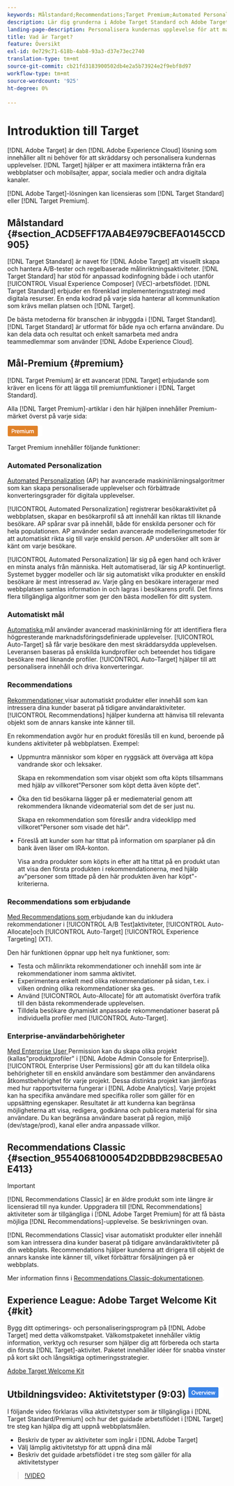 ```yaml
---
keywords: Målstandard;Recommendations;Target Premium;Automated Personalization;auto target;auto target;permissions;what is adobe target;
description: Lär dig grunderna i Adobe Target Standard och Adobe Target Premium. Target Premium innehåller avancerade funktioner som inte finns i standardprodukten.
landing-page-description: Personalisera kundernas upplevelse för att maximera intäkterna från era webbplatser och mobilsajter, appar, sociala medier och andra digitala kanaler.
title: Vad är Target?
feature: Översikt
exl-id: 0e729c71-618b-4ab8-93a3-d37e73ec2740
translation-type: tm+mt
source-git-commit: cb21fd3183900502db4e2a5b73924e2f9ebf8d97
workflow-type: tm+mt
source-wordcount: '925'
ht-degree: 0%

---
```


# Introduktion till Target

[!DNL Adobe Target] är den  [!DNL Adobe Experience Cloud] lösning som innehåller allt ni behöver för att skräddarsy och personalisera kundernas upplevelser. [!DNL Target] hjälper er att maximera intäkterna från era webbplatser och mobilsajter, appar, sociala medier och andra digitala kanaler.

[!DNL Adobe Target]-lösningen kan licensieras som [!DNL Target Standard] eller [!DNL Target Premium].

## Målstandard {#section_ACD5EFF17AAB4E979CBEFA0145CCD905}

[!DNL Target Standard] är navet för  [!DNL Adobe Target] att visuellt skapa och hantera A/B-tester och regelbaserade målinriktningsaktiviteter. [!DNL Target Standard] har stöd för anpassad kodinfogning både i och utanför  [!UICONTROL Visual Experience Composer] (VEC)-arbetsflödet. [!DNL Target Standard] erbjuder en förenklad implementeringsstrategi med digitala resurser. En enda kodrad på varje sida hanterar all kommunikation som krävs mellan platsen och [!DNL Target].

De bästa metoderna för branschen är inbyggda i [!DNL Target Standard]. [!DNL Target Standard] är utformat för både nya och erfarna användare. Du kan dela data och resultat och enkelt samarbeta med andra teammedlemmar som använder [!DNL Adobe Experience Cloud].

## Mål-Premium {#premium}

[!DNL Target Premium] är ett avancerat  [!DNL Target] erbjudande som kräver en licens för att lägga till premiumfunktioner i  [!DNL Target Standard].

Alla [!DNL Target Premium]-artiklar i den här hjälpen innehåller Premium-märket överst på varje sida:

![Premium-märke](/help/assets/premium.png)

Target Premium innehåller följande funktioner:

### Automated Personalization

[Automated Personalization](/help/c-activities/t-automated-personalization/automated-personalization.md#task_8AAF837796D74CF893CA2F88BA1491C9) (AP) har avancerade maskininlärningsalgoritmer som kan skapa personaliserade upplevelser och förbättrade konverteringsgrader för digitala upplevelser.

[!UICONTROL Automated Personalization] registrerar besökaraktivitet på webbplatsen, skapar en besökarprofil så att innehåll kan riktas till liknande besökare. AP spårar svar på innehåll, både för enskilda personer och för hela populationen. AP använder sedan avancerade modelleringsmetoder för att automatiskt rikta sig till varje enskild person. AP undersöker allt som är känt om varje besökare.

[!UICONTROL Automated Personalization] lär sig på egen hand och kräver en minsta analys från människa. Helt automatiserad, lär sig AP kontinuerligt. Systemet bygger modeller och lär sig automatiskt vilka produkter en enskild besökare är mest intresserad av. Varje gång en besökare interagerar med webbplatsen samlas information in och lagras i besökarens profil. Det finns flera tillgängliga algoritmer som ger den bästa modellen för ditt system.

### Automatiskt mål

[Automatiska ](/help/c-activities/auto-target/auto-target-to-optimize.md) mål använder avancerad maskininlärning för att identifiera flera högpresterande marknadsföringsdefinierade upplevelser. [!UICONTROL Auto-Target] så får varje besökare den mest skräddarsydda upplevelsen. Leveransen baseras på enskilda kundprofiler och beteendet hos tidigare besökare med liknande profiler. [!UICONTROL Auto-Target] hjälper till att personalisera innehåll och driva konverteringar.

### Recommendations

[Rekommendationer ](/help/c-recommendations/recommendations.md#concept_7556C8A4543942F2A77B13A29339C0C0) visar automatiskt produkter eller innehåll som kan intressera dina kunder baserat på tidigare användaraktiviteter. [!UICONTROL Recommendations] hjälper kunderna att hänvisa till relevanta objekt som de annars kanske inte känner till.

En rekommendation avgör hur en produkt föreslås till en kund, beroende på kundens aktiviteter på webbplatsen. Exempel:

* Uppmuntra människor som köper en ryggsäck att överväga att köpa vandrande skor och leksaker.

   Skapa en rekommendation som visar objekt som ofta köpts tillsammans med hjälp av villkoret&quot;Personer som köpt detta även köpte det&quot;.

* Öka den tid besökarna lägger på er mediematerial genom att rekommendera liknande videomaterial som det de ser just nu.

   Skapa en rekommendation som föreslår andra videoklipp med villkoret&quot;Personer som visade det här&quot;.

* Föreslå att kunder som har tittat på information om sparplaner på din bank även läser om IRA-konton.

   Visa andra produkter som köpts in efter att ha tittat på en produkt utan att visa den första produkten i rekommendationerna, med hjälp av&quot;personer som tittade på den här produkten även har köpt&quot;-kriterierna.

### Recommendations som erbjudande

[Med Recommendations som ](/help/c-recommendations/recommendations-as-an-offer.md) erbjudande kan du inkludera rekommendationer i  [!UICONTROL A/B Test]aktiviteter,  [!UICONTROL Auto-Allocate]och  [!UICONTROL Auto-Target]  [!UICONTROL Experience Targeting] (XT).

Den här funktionen öppnar upp helt nya funktioner, som:

* Testa och målinrikta rekommendationer och innehåll som inte är rekommendationer inom samma aktivitet.
* Experimentera enkelt med olika rekommendationer på sidan, t.ex. i vilken ordning olika rekommendationer ska ges.
* Använd [!UICONTROL Auto-Allocate] för att automatiskt överföra trafik till den bästa rekommenderade upplevelsen.
* Tilldela besökare dynamiskt anpassade rekommendationer baserat på individuella profiler med [!UICONTROL Auto-Target].

### Enterprise-användarbehörigheter

[Med Enterprise User ](/help/administrating-target/c-user-management/property-channel/property-channel.md#concept_E396B16FA2024ADBA27BC056138F9838) Permission kan du skapa olika projekt (kallas&quot;produktprofiler&quot; i  [!DNL Adobe Admin Console for Enterprise]). [!UICONTROL Enterprise User Permissions] gör att du kan tilldela olika behörigheter till en enskild användare som bestämmer den användarens åtkomstbehörighet för varje projekt. Dessa distinkta projekt kan jämföras med hur rapportsviterna fungerar i [!DNL Adobe Analytics]. Varje projekt kan ha specifika användare med specifika roller som gäller för en uppsättning egenskaper. Resultatet är att kunderna kan begränsa möjligheterna att visa, redigera, godkänna och publicera material för sina användare. Du kan begränsa användare baserat på region, miljö (dev/stage/prod), kanal eller andra anpassade villkor.

## Recommendations Classic {#section_9554068100054D2DBDB298CBE5A0E413}

>[!IMPORTANT]
>
>[!DNL Recommendations Classic] är en äldre produkt som inte längre är licensierad till nya kunder. Uppgradera till [!DNL Recommendations] aktiviteter som är tillgängliga i [!DNL Adobe Target Premium] för att få bästa möjliga [!DNL Recommendations]-upplevelse. Se beskrivningen ovan.

[!DNL Recommendations Classic] visar automatiskt produkter eller innehåll som kan intressera dina kunder baserat på tidigare användaraktiviteter på din webbplats. Recommendations hjälper kunderna att dirigera till objekt de annars kanske inte känner till, vilket förbättrar försäljningen på er webbplats.

Mer information finns i [Recommendations Classic-dokumentationen](/help/assets/adobe-recommendations-classic.pdf).

## Experience League: Adobe Target Welcome Kit {#kit}

Bygg ditt optimerings- och personaliseringsprogram på [!DNL Adobe Target] med detta välkomstpaket. Välkomstpaketet innehåller viktig information, verktyg och resurser som hjälper dig att förbereda och starta din första [!DNL Target]-aktivitet. Paketet innehåller idéer för snabba vinster på kort sikt och långsiktiga optimeringsstrategier.

[Adobe Target Welcome Kit](https://expleague.azureedge.net/pdf/Adobe-Target-Welcome-Kit.pdf)

## Utbildningsvideo: Aktivitetstyper (9:03) ![Översikt](/help/assets/overview.png)

I följande video förklaras vilka aktivitetstyper som är tillgängliga i [!DNL Target Standard/Premium] och hur det guidade arbetsflödet i [!DNL Target] tre steg kan hjälpa dig att uppnå webbplatsmålen.

* Beskriv de typer av aktiviteter som ingår i [!DNL Adobe Target]
* Välj lämplig aktivitetstyp för att uppnå dina mål
* Beskriv det guidade arbetsflödet i tre steg som gäller för alla aktivitetstyper

>[!VIDEO](https://video.tv.adobe.com/v/17386)
